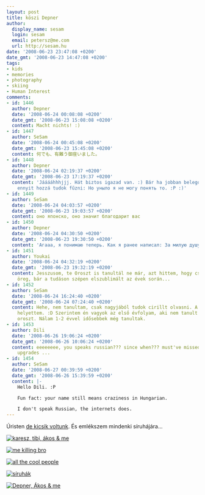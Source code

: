 ```yaml
---
layout: post
title: köszi Depner
author:
  display_name: sesam
  login: sesam
  email: petersz@me.com
  url: http://sesam.hu
date: '2008-06-23 23:47:08 +0200'
date_gmt: '2008-06-23 14:47:08 +0200'
tags:
- kids
- memories
- photography
- skiing
- Human Interest
comments:
- id: 1446
  author: Depner
  date: '2008-06-24 00:08:08 +0200'
  date_gmt: '2008-06-23 15:08:08 +0200'
  content: Macht nichts! :)
- id: 1447
  author: SeSam
  date: '2008-06-24 00:45:08 +0200'
  date_gmt: '2008-06-23 15:45:08 +0200'
  content: 何でも、有難う御座いました。
- id: 1448
  author: Depner
  date: '2008-06-24 02:19:37 +0200'
  date_gmt: '2008-06-23 17:19:37 +0200'
  content: 'Jááááhhhjjj. Hát biztos igazad van. :) Bár ha jobban belegondolok, még
    ennyit hozzá tudok fűzni: Но уныло я не могу понять то. :P :)'
- id: 1449
  author: SeSam
  date: '2008-06-24 04:03:57 +0200'
  date_gmt: '2008-06-23 19:03:57 +0200'
  content: оно японско, оно значит благодарит вас
- id: 1450
  author: Depner
  date: '2008-06-24 04:30:50 +0200'
  date_gmt: '2008-06-23 19:30:50 +0200'
  content: 'Aгaaa, я понимаю теперь. Как я ранее написал: За милую душу!'
- id: 1451
  author: Youkai
  date: '2008-06-24 04:32:19 +0200'
  date_gmt: '2008-06-23 19:32:19 +0200'
  content: Jesszusom, te Oroszt is tanultál ne már, azt hittem, hogy csak én vok olyan
    öreg, bár a tudáson szépen elszublimált az évek során...
- id: 1452
  author: SeSam
  date: '2008-06-24 16:24:40 +0200'
  date_gmt: '2008-06-24 07:24:40 +0200'
  content: Hehe, nem tanultam, csak nagyjából tudok cirillt olvasni. A babelfish tud
    helyettem. :D Szerintem én vagyok az első évfolyam, aki nem tanult kötelezően
    oroszt. Nálam 1-2 évvel idősebbek még tanultak.
- id: 1453
  author: Dili
  date: '2008-06-26 19:06:24 +0200'
  date_gmt: '2008-06-26 10:06:24 +0200'
  content: eeeeeeee, you speaks russian??? since when??? must've missed the newest
    upgrades ...
- id: 1454
  author: SeSam
  date: '2008-06-27 00:39:59 +0200'
  date_gmt: '2008-06-26 15:39:59 +0200'
  content: |-
    Hello Dili. :P

    Fun fact: your name still means craziness in Hungarian.

    I don't speak Russian, the internets does.
---
```


Úristen [de kicsik voltunk](http://www.flickr.com/photos/sesamsys/sets/72157605768027996). És emlékszem mindenki síruhájára...

[![karesz, tibi, ákos & me](http://farm4.static.flickr.com/3125/2603631235_631564b036.jpg)](http://www.flickr.com/photos/sesamsys/sets/72157605768027996)

[![me killing bro](http://farm4.static.flickr.com/3293/2604459372_01a06a50d4.jpg)](http://www.flickr.com/photos/sesamsys/sets/72157605768027996)

[![all the cool people](http://farm4.static.flickr.com/3017/2603630789_66586501f7.jpg)](http://www.flickr.com/photos/sesamsys/sets/72157605768027996)

[![síruhák](http://farm4.static.flickr.com/3081/2603630269_09113c33c3.jpg)](http://www.flickr.com/photos/sesamsys/sets/72157605768027996)

[![Depner, Ákos & me](http://farm4.static.flickr.com/3178/2603630063_fae90e5eb9.jpg)](http://www.flickr.com/photos/sesamsys/sets/72157605768027996)
